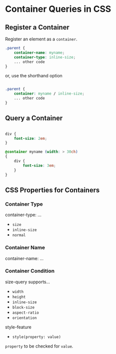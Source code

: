 # Container Queries in CSS

## Register a Container

Register an element as a `container`.

```CSS
.parent {
    container-name: myname;
    container-type: inline-size;
    ... other code
}

```

or, use the shorthand option

```CSS

.parent {
    container: myname / inline-size;
    ... other code
}

```

## Query a Container

```CSS

div {
    font-size: 2em;
}

@container myname (width: > 30ch)
{
    div {
        font-size: 3em;
    }
}

```
## CSS Properties for Containers

### Container Type

container-type: ...

* `size`
* `inline-size`
* `normal`

### Container Name

container-name: ...

### Container Condition

size-query supports...

* `width`
* `height`
* `inline-size`
* `block-size`
* `aspect-ratio`
* `orientation`

style-feature

* `style(property: value)`

`property` to be checked for `value`.